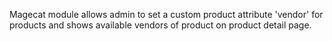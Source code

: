 Magecat module allows admin to set a custom product attribute 'vendor' for products and shows available vendors of product on product detail page.
